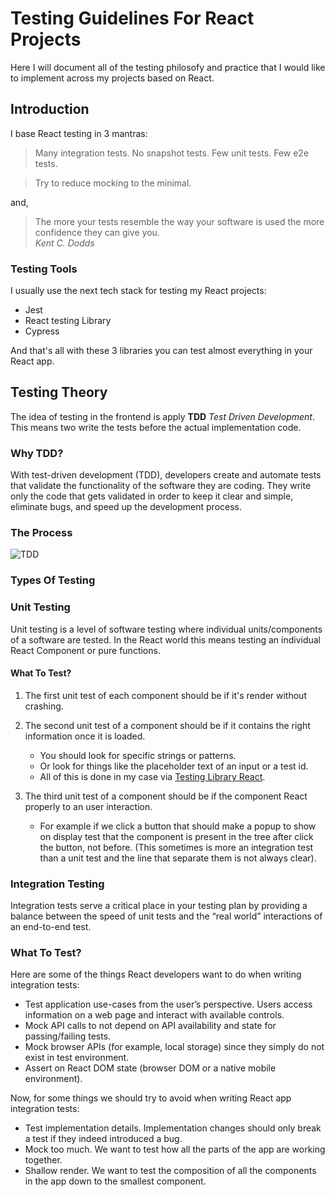 # Testing Guidelines For React Projects

Here I will document all of the testing philosofy and practice that I would like to implement across my projects based on React.

## Introduction

I base React testing in 3 mantras:

> Many integration tests. No snapshot tests. Few unit tests. Few e2e tests.

> Try to reduce mocking to the minimal.

and,

> The more your tests resemble the way your software is used the more confidence they can give you. <br>
> *Kent C. Dodds*

### Testing Tools

I usually use the next tech stack for testing my React projects:

* Jest
* React testing Library
* Cypress

And that's all with these 3 libraries you can test almost everything in your React app.

## Testing Theory

The idea of testing in the frontend is apply **TDD** *Test Driven Development*. This means two write the tests before the actual implementation code.

### Why TDD?

With test-driven development (TDD), developers create and automate tests that validate the functionality of the software they are coding. They write only the code that gets validated in order to keep it clear and simple, eliminate bugs, and speed up the development process.

### The Process

![TDD](https://marsner.com/wp-content/uploads/test-driven-development-TDD.png)

### Types Of Testing

### Unit Testing

Unit testing is a level of software testing where individual units/components of a software are tested. In the React world this means testing an individual React Component or pure functions.

#### What To Test?

1. The first unit test of each component should be if it's render without crashing.

2. The second unit test of a component should be if it contains the right information once it is loaded.
    * You should look for specific strings or patterns.
    * Or look for things like the placeholder text of an input or a test id.
    * All of this is done in my case via [Testing Library React](https://testing-library.com/docs/react-testing-library/intro).

3. The third unit test of a component should be if the component React properly to an user interaction.
    * For example if we click a button that should make a popup to show on display test that the component is present in the tree after click the button, not before. (This sometimes is more an integration test than a unit test and the line that separate them is not always clear).

### Integration Testing

Integration tests serve a critical place in your testing plan by providing a balance between the speed of unit tests and the “real world” interactions of an end-to-end test.

### What To Test?

Here are some of the things React developers want to do when writing integration tests:

* Test application use-cases from the user’s perspective. Users access information on a web page and interact with available controls.
* Mock API calls to not depend on API availability and state for passing/failing tests.
* Mock browser APIs (for example, local storage) since they simply do not exist in test environment.
* Assert on React DOM state (browser DOM or a native mobile environment).

Now, for some things we should try to avoid when writing React app integration tests:

* Test implementation details. Implementation changes should only break a test if they indeed introduced a bug.
* Mock too much. We want to test how all the parts of the app are working together.
* Shallow render. We want to test the composition of all the components in the app down to the smallest component.
